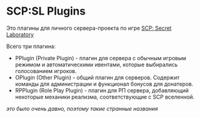 # SCP:SL Plugins

Это плагины для личного сервера-проекта по игре [SCP: Secret Laboratory](https://store.steampowered.com/app/700330/SCP_Secret_Laboratory/)

Всего три плагина:
- PPlugin (Private Plugin) - плагин для сервера с обычным игровым режимом и автоматическими ивентами, которые выбирались голосованием игроков.
- OPlugin (Other Plugin) - общий плагин для серверов. Содержит команды для администрации и функционал бонусов для донатеров.
- RPPlugin (Role Play Plugin) - плагин для РП сервера, добавляющий некоторые механики реализма, соответствующие с SCP вселенной.

*это было очень давно, поэтому такие странные названия*

